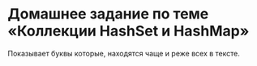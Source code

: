 # Домашнее задание по теме «Коллекции HashSet и HashMap»

Показывает буквы которые, находятся чаще и реже всех в тексте.
